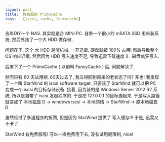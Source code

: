 ```yaml
---
layout: post
title:  免费版的 PrimoCache
tags:   [iscsi, cache, fancycache]
---
```


去年DIY一个 NAS. 其实就是台 MINI PC. 自带一个很小的 mSATA SSD 用来装系统, 然后外接了一个大 HDD 做存储.

问题在于, 这个 大 HDD 是渣机械, 一开迅雷, 硬盘就被 100% 占用! 然后导致整个 OS 响应迟缓. 然后因为 HDD 写入速度不足, 导致迅雷下载速度 0 . 磁盘疯狂写入. 

后来下了一个 PrimoCache ( 以前叫 FancyCache ) 后, 问题解决了.

然而只有 60 天试用期. 60天过去了, 我又得回到原来的老状态了吗? 非也!
我发现了一个叫 StarWind 的 iscsi software target. 只要装了 StarWind 就可以把 PC 变成一个 iscsi 的目标存储设备.
接着, 因为装的是 Windows Server 2012 R2 系统, 所以是自带了 iscsi 发起程序的. 于是把 127.0.0.1 的目标连起来.
于是写入路径就变成了 本地磁盘 D -> windows iscsi -> 本地网络 -> StarWind -> 原本地磁盘 D 

虽然经过了多道程序的折腾, 但是因为 StarWind 提供了 写入缓存!!! 于是, 迅雷又不卡了.



StarWind 有免费版哦! 可以一直免费用下去, 没有试用期限制, nice!



